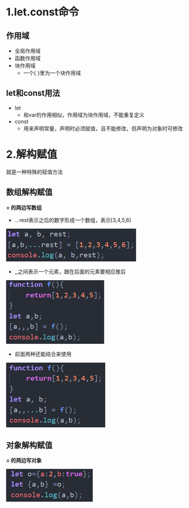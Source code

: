 # 1.let.const命令

## 作用域

- 全局作用域
- 函数作用域
- 块作用域
  - 一个{ }里为一个块作用域

## let和const用法

- let
  - 和var的作用相似，作用域为块作用域，不能重复定义
- const
  - 用来声明常量，声明时必须赋值，且不能修改，但声明为对象时可修改

# 2.解构赋值



就是一种特殊的赋值方法



## 数组解构赋值

 **= 的两边写数组**

- ...rest表示之后的数字形成一个数组，表示[3,4,5,6]

![1569656784261](assets/1569656784261.png)

- ,,之间表示一个元素，跟在后面的元素要相应推后

![1569657038221](assets/1569657038221.png)

- 前面两种还能结合来使用

![1569657181539](assets/1569657181539.png)

## 对象解构赋值

 **= 的两边写对象**

![1569657382458](assets/1569657382458.png)











